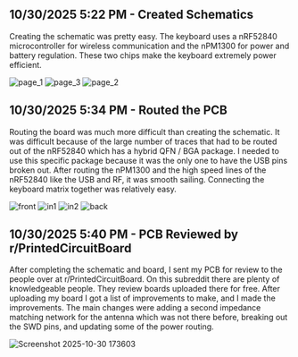 <!--
  ===================    !!READ THIS NOTICE!!   ====================
  DO NOT edit this file manually. Your changes WILL BE OVERWRITTEN!
  This journal is auto generated and updated by Hack Club Blueprint.
  To edit this file, please edit your journal entries on Blueprint.
  ==================================================================
-->

## 10/30/2025 5:22 PM - Created Schematics  

Creating the schematic was pretty easy. The keyboard uses a nRF52840 microcontroller for wireless communication and the nPM1300 for power and battery regulation. These two chips make the keyboard extremely power efficient.

![page_1](https://blueprint.hackclub.com/user-attachments/blobs/proxy/eyJfcmFpbHMiOnsiZGF0YSI6NjgwNSwicHVyIjoiYmxvYl9pZCJ9fQ==--a0e63d25f786646b087b92d37b4d9cc5fc218aeb/page_1.png)
![page_3](https://blueprint.hackclub.com/user-attachments/blobs/proxy/eyJfcmFpbHMiOnsiZGF0YSI6NjgwNCwicHVyIjoiYmxvYl9pZCJ9fQ==--cf96534f4432a95b32d62a2fc8261de16b230035/page_3.png)
![page_2](https://blueprint.hackclub.com/user-attachments/blobs/proxy/eyJfcmFpbHMiOnsiZGF0YSI6NjgwNiwicHVyIjoiYmxvYl9pZCJ9fQ==--54e2269b2f98cd611b576b1461b63a7545b3a42c/page_2.png)
  

## 10/30/2025 5:34 PM - Routed the PCB  

Routing the board was much more difficult than creating the schematic. It was difficult because of the large number of traces that had to be routed out of the nRF52840 which has a hybrid QFN / BGA package. I needed to use this specific package because it was the only one to have the USB pins broken out. After routing the nPM1300 and the high speed lines of the nRF52840 like the USB and RF, it was smooth sailing. Connecting the keyboard matrix together was relatively easy.

![front](https://blueprint.hackclub.com/user-attachments/blobs/proxy/eyJfcmFpbHMiOnsiZGF0YSI6NjgwNywicHVyIjoiYmxvYl9pZCJ9fQ==--4f4a19e08fadbaee40f1ed9df70dc75a2d4bbf9e/front.png)
![in1](https://blueprint.hackclub.com/user-attachments/blobs/proxy/eyJfcmFpbHMiOnsiZGF0YSI6NjgwOSwicHVyIjoiYmxvYl9pZCJ9fQ==--d852e86ccecf906b3d98994b51901c4d0275b815/in1.png)
![in2](https://blueprint.hackclub.com/user-attachments/blobs/proxy/eyJfcmFpbHMiOnsiZGF0YSI6NjgwOCwicHVyIjoiYmxvYl9pZCJ9fQ==--0cf1f246cdf5519e8226fd01b9cc7353e76312d1/in2.png)
![back](https://blueprint.hackclub.com/user-attachments/blobs/proxy/eyJfcmFpbHMiOnsiZGF0YSI6NjgxMSwicHVyIjoiYmxvYl9pZCJ9fQ==--70a196694ea8e5732a46303dffe3e0e9c81527b9/back.png)  

## 10/30/2025 5:40 PM - PCB Reviewed by r/PrintedCircuitBoard  

After completing the schematic and board, I sent my PCB for review to the people over at r/PrintedCircuitBoard. On this subreddit there are plenty of knowledgeable people. They review boards uploaded there for free. After uploading my board I got a list of improvements to make, and I made the improvements. The main changes were adding a second impedance matching network for the antenna which was not there before, breaking out the SWD pins, and updating some of the power routing.

![Screenshot 2025-10-30 173603](https://blueprint.hackclub.com/user-attachments/blobs/proxy/eyJfcmFpbHMiOnsiZGF0YSI6NjgxNSwicHVyIjoiYmxvYl9pZCJ9fQ==--37b3378d9c83a540548f9f99f9646e8b161bdfca/Screenshot%202025-10-30%20173603.png)
  

